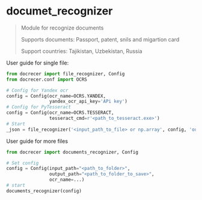 # documet_recognizer

> Module for recognize documents
>
> Supports documents: Passport, patent, snils and migartion card
>
> Support countries: Tajikistan, Uzbekistan, Russia
>
User guide for single file:

```python
from docrecer import file_recognizer, Config
from docrecer.conf import OCRS

# Config for Yandex ocr
config = Config(ocr_name=OCRS.YANDEX,
                yandex_ocr_api_key='APi key')
# Config for PyTesseract
config = Config(ocr_name=OCRS.TESSERACT,
                tesseract_cmd=r'<path_to_tesseract.exe>')
# Start
_json = file_recognizer('<input_path_to_file> or np.array', config, 'outpath_to_save')

```

User guide for more files

```python
from docrecer import documents_recognizer, Config

# Set config
config = Config(input_path="<path_to_folder>",
                output_path="<path_to_folder_to_save>",
                ocr_name=...)
# start
documents_recognizer(config)
```